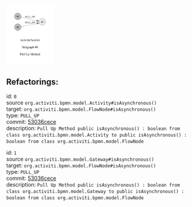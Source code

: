 <img src=subgraph_atomic_0.svg width=25%>

## Refactorings:

id: `0`\
source `org.activiti.bpmn.model.Activity#isAsynchronous()`\
target: `org.activiti.bpmn.model.FlowNode#isAsynchronous()`\
type: `PULL_UP`\
commit: [53036cece](https://github.com/Activiti/Activiti/commit/53036cece662f9c796d2a187b0077059c3d9088a)\
description: `Pull Up Method public isAsynchronous() : boolean from class org.activiti.bpmn.model.Activity to public isAsynchronous() : boolean from class org.activiti.bpmn.model.FlowNode`

id: `1`\
source `org.activiti.bpmn.model.Gateway#isAsynchronous()`\
target: `org.activiti.bpmn.model.FlowNode#isAsynchronous()`\
type: `PULL_UP`\
commit: [53036cece](https://github.com/Activiti/Activiti/commit/53036cece662f9c796d2a187b0077059c3d9088a)\
description: `Pull Up Method public isAsynchronous() : boolean from class org.activiti.bpmn.model.Gateway to public isAsynchronous() : boolean from class org.activiti.bpmn.model.FlowNode`

